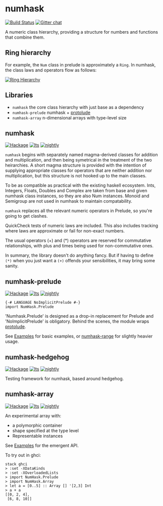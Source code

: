 numhask
===

[![Build Status](https://travis-ci.org/tonyday567/numhask.svg)](https://travis-ci.org/tonyday567/numhask) [![Gitter chat](https://badges.gitter.im/numhask/Lobby.png)](https://gitter.im/numhask/Lobby)

A numeric class hierarchy, providing a structure for numbers and functions that combine them.

Ring hierarchy
---

For example, the `Num` class in prelude is approximately a `Ring`. In numhask, the class laws and operators flow as follows:

[![Ring Hierarchy](numhask/other/ring.svg)](numhask/other/ring.svg)

Libraries
---

- `numhask` the core class hierarchy with just base as a dependency
- `numhask-prelude` numhask + [protolude](https://hackage.haskell.org/package/protolude)
- `numhask-array` n-dimensional arrays with type-level size

numhask
---

[![Hackage](https://img.shields.io/hackage/v/numhask.svg)](https://hackage.haskell.org/package/numhask) [![lts](https://www.stackage.org/package/numhask/badge/lts)](http://stackage.org/lts/package/numhask) [![nightly](https://www.stackage.org/package/numhask/badge/nightly)](http://stackage.org/nightly/package/numhask)

`numhask` begins with separately named magma-derived classes for addition and multiplication, and then being symetrical in the treatment of the two heirarchies.  A short magma structure is provided with the intention of supplying appropriate classes for operators that are neither addition nor multiplication, but this structure is not hooked up to the main classes.

To be as compatible as practical with the existing haskell ecosystem.  Ints, Integers, Floats, Doubles and Complex are taken from base and given numhask class instances, so they are also Num instances.  Monoid and Semigroup are not used in numhask to maintain compatability.

`numhask` replaces all the relevant numeric operators in Prelude, so you're going to get clashes.

QuickCheck tests of numeric laws are included.  This also includes tracking where laws are approximate or fail for non-exact numbers.

The usual operators (+) and (*) operators are reserved for commutative relationships, with plus and times being used for non-commutative ones.

In summary, the library doesn't do anything fancy. But if having to define `(*)` when you just want a `(+)` offends your sensibilities, it may bring some sanity.

numhask-prelude
---

[![Hackage](https://img.shields.io/hackage/v/numhask-prelude.svg)](https://hackage.haskell.org/package/numhask-prelude) [![lts](https://www.stackage.org/package/numhask-prelude/badge/lts)](http://stackage.org/lts/package/numhask-prelude) [![nightly](https://www.stackage.org/package/numhask-prelude/badge/nightly)](http://stackage.org/nightly/package/numhask-prelude)

``` {.sourceCode .literate .haskell}
{-# LANGUAGE NoImplicitPrelude #-}
import NumHask.Prelude
```

'Numhask.Prelude' is designed as a drop-in replacement for Prelude and 'NoImplicitPrelude' is obligatory. Behind the scenes, the module wraps [protolude](https://www.stackage.org/package/protolude).

See [Examples](numhask-prelude/src/NumHask/Examples.hs) for basic examples, or [numhask-range](https://www.stackage.org/package/numhask-range) for slightly heavier usage.


numhask-hedgehog
---

[![Hackage](https://img.shields.io/hackage/v/numhask-hedgehog.svg)](https://hackage.haskell.org/package/numhask-hedgehog) [![lts](https://www.stackage.org/package/numhask-test/badge/lts)](http://stackage.org/lts/package/numhask-hedgehog) [![nightly](https://www.stackage.org/package/numhask-hedgehog/badge/nightly)](http://stackage.org/nightly/package/numhask-hedgehog)

Testing framework for numhask, based around hedgehog.


numhask-array
---

[![Hackage](https://img.shields.io/hackage/v/numhask-array.svg)](https://hackage.haskell.org/package/numhask-array) [![lts](https://www.stackage.org/package/numhask-array/badge/lts)](http://stackage.org/lts/package/numhask-array) [![nightly](https://www.stackage.org/package/numhask-array/badge/nightly)](http://stackage.org/nightly/package/numhask-array)

An experimental array with:

- a polymorphic container
- shape specified at the type level
- Representable instances

See [Examples](src/NumHask/Array/Example.hs) for the emergent API.

To try out in ghci:

```
stack ghci
> :set -XDataKinds
> :set -XOverloadedLists
> import NumHask.Prelude
> import NumHask.Array
> let a = [0..5] :: Array [] '[2,3] Int
> a + a
[[0, 2, 4],
 [6, 8, 10]]
```
